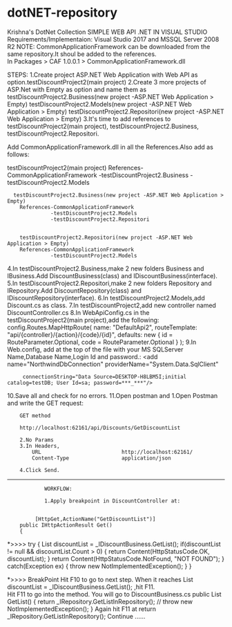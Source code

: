 # dotNET-repository
Krishna's DotNet Collection
SIMPLE WEB API .NET IN VISUAL STUDIO
Requirements/Implementaion: Visual Studio 2017 and MSSQL Server 2008 R2
    NOTE:   CommonApplicationFramework can be downloaded from the same repository.It shoul be added to the references.  
    		In Packages > CAF 1.0.0.1 > CommonApplicationFramework.dll 


STEPS:
1.Create project ASP.NET Web Application with Web API as option.testDiscountProject2(main project)
2.Create 3 more projects of ASP.Net with Empty as option and name them as
      testDiscountProject2.Business(new project -ASP.NET Web Application > Empty)
      testDiscountProject2.Models(new project -ASP.NET Web Application > Empty)
      testDiscountProject2.Repositori(new project -ASP.NET Web Application > Empty)
3.It's time to add references to  testDiscountProject2(main project),
                                  testDiscountProject2.Business,
                                  testDiscountProject2.Repositori.
   
   
   Add CommonApplicationFramework.dll in all the References.Also add as follows:
   
   
   testDiscountProject2(main project)
	    References-CommonApplicationFramework
				  -testDiscountProject2.Business
				  -testDiscountProject2.Models
          
      testDiscountProject2.Business(new project -ASP.NET Web Application > Empty)
		References-CommonApplicationFramework
				  -testDiscountProject2.Models
				  -testDiscountProject2.Repositori
          
          
        testDiscountProject2.Repositori(new project -ASP.NET Web Application > Empty)
		References-CommonApplicationFramework
				  -testDiscountProject2.Models  
4.In  testDiscountProject2.Business,make 2 new folders Business and IBusiness.Add DiscountBusiness(class) and IDiscountBusiness(interface).          
5.In  testDiscountProject2.Repositori,make 2 new folders Repository and IRepository.Add DiscountRepository(class) and IDiscountRepository(interface).
6.In  testDiscountProject2.Models,add Discount.cs as class.
7.In  testDiscountProject2,add new controller named DiscountController.cs
8.In  WebApiConfig.cs in the   testDiscountProject2(main project),add the following:
 config.Routes.MapHttpRoute(
             name: "DefaultApi2",
             routeTemplate: "api/{controller}/{action}/{code}/{id}",
             defaults: new { id = RouteParameter.Optional, code = RouteParameter.Optional }
            );
 9.In Web.config, add at the top of the file with your MS SQLServer Name,Database Name,Login Id and password.:
 <connectionStrings>
    <add name="NorthwindDbConnection" providerName="System.Data.SqlClient"

         connectionString="Data Source=DESKTOP-H8LBM5I;initial catalog=testDB; User Id=sa; password=***_***"/>
  </connectionStrings>
  10.Save all and check for no errors.
  11.Open postman and
  1.Open Postman and write the GET request:
			
		GET method

		http://localhost:62161/api/Discounts/GetDiscountList

		2.No Params
		3.In Headers,
			URL             			 http://localhost:62161/
			Content-Type				 application/json
			
		4.Click Send.
********************************************************************************************************************
				WORKFLOW:
				
				1.Apply breakpoint in DiscountController at:
				

			 [HttpGet,ActionName("GetDiscountList")]
        public IHttpActionResult Get()
        {
*>>>>       try
            {
            List<Discount> discountList = _IDiscountBusiness.GetList();
                if(discountList != null && discountList.Count > 0)
                {
                    return Content(HttpStatusCode.OK, discountList);
                }
                return Content(HttpStatusCode.NotFound, "NOT FOUND");
            }
            catch(Exception ex)
            {
                throw new NotImplementedException();
            }
        }

		
*>>>> BreakPoint
Hit F10 to go to next step.	
When it reaches List<Discount> discountList = _IDiscountBusiness.GetList(); ,hit F11.	
Hit F11 to go into the method.
You will go to DiscountBusiness.cs
 public List<Discount> GetList()
        {
            return _IRepository.GetListInRepository();
          // throw new NotImplementedException();
        }
Again hit F11 at 	return _IRepository.GetListInRepository();
Continue ......	



          
          
          
          
      
